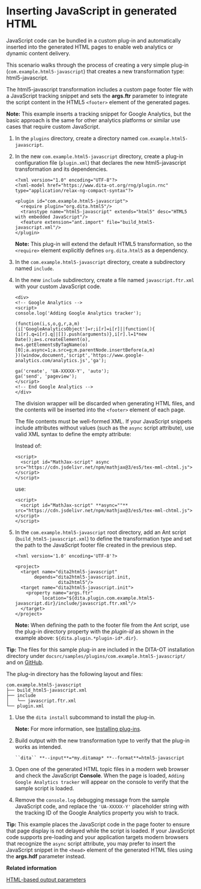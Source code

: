 # Inserting JavaScript in generated HTML

JavaScript code can be bundled in a custom plug-in and automatically inserted into the generated HTML pages to enable web analytics or dynamic content delivery.

This scenario walks through the process of creating a very simple plug-in \(`com.example.html5-javascript`\) that creates a new transformation type: html5-javascript.

The html5-javascript transformation includes a custom page footer file with a JavaScript tracking snippet and sets the **args.ftr** parameter to integrate the script content in the HTML5 `<footer>` element of the generated pages.

**Note:** This example inserts a tracking snippet for Google Analytics, but the basic approach is the same for other analytics platforms or similar use cases that require custom JavaScript.

1.  In the `plugins` directory, create a directory named `com.example.html5-javascript`.

2.  In the new `com.example.html5-javascript` directory, create a plug-in configuration file \(`plugin.xml`\) that declares the new html5-javascript transformation and its dependencies.

    ```
    <?xml version="1.0" encoding="UTF-8"?>
    <?xml-model href="https://www.dita-ot.org/rng/plugin.rnc" type="application/relax-ng-compact-syntax"?>
    
    <plugin id="com.example.html5-javascript">
      <require plugin="org.dita.html5"/>
      <transtype name="html5-javascript" extends="html5" desc="HTML5 with embedded JavaScript"/>
      <feature extension="ant.import" file="build_html5-javascript.xml"/>
    </plugin>
    ```

    **Note:** This plug-in will extend the default HTML5 transformation, so the `<require>` element explicitly defines `org.dita.html5` as a dependency.

3.  In the `com.example.html5-javascript` directory, create a subdirectory named `include`.

4.  In the new `include` subdirectory, create a file named `javascript.ftr.xml` with your custom JavaScript code.

    ```
    <div>
    <!-- Google Analytics -->
    <script>
    console.log('Adding Google Analytics tracker');
    
    (function(i,s,o,g,r,a,m){i['GoogleAnalyticsObject']=r;i[r]=i[r]||function(){
    (i[r].q=i[r].q||[]).push(arguments)},i[r].l=1*new Date();a=s.createElement(o),
    m=s.getElementsByTagName(o)[0];a.async=1;a.src=g;m.parentNode.insertBefore(a,m)
    })(window,document,'script','https://www.google-analytics.com/analytics.js','ga');
    
    ga('create', 'UA-XXXXX-Y', 'auto');
    ga('send', 'pageview');
    </script>
    <!-- End Google Analytics -->
    </div>
    ```

    The division wrapper will be discarded when generating HTML files, and the contents will be inserted into the `<footer>` element of each page.

    The file contents must be well-formed XML. If your JavaScript snippets include attributes without values \(such as the `async` script attribute\), use valid XML syntax to define the empty attribute:

    Instead of:

    ```
    <script>
      <script id="MathJax-script" async src="https://cdn.jsdelivr.net/npm/mathjax@3/es5/tex-mml-chtml.js"></script>
    </script>
    ```

    use:

    ```
    <script>
      <script id="MathJax-script" **async=""** src="https://cdn.jsdelivr.net/npm/mathjax@3/es5/tex-mml-chtml.js"></script>
    </script>
    ```

5.  In the `com.example.html5-javascript` root directory, add an Ant script \(`build_html5-javascript.xml`\) to define the transformation type and set the path to the JavaScript footer file created in the previous step.

    ```
    <?xml version='1.0' encoding='UTF-8'?>
    
    <project>
      <target name="dita2html5-javascript"
           depends="dita2html5-javascript.init,
                    dita2html5"/>
      <target name="dita2html5-javascript.init">
        <property name="args.ftr"
              location="${dita.plugin.com.example.html5-javascript.dir}/include/javascript.ftr.xml"/>
      </target>
    </project>
    ```

    **Note:** When defining the path to the footer file from the Ant script, use the plug-in directory property with the *plugin-id* as shown in the example above: `${dita.plugin.*plugin-id*.dir}`.


**Tip:** The files for this sample plug-in are included in the DITA-OT installation directory under `docsrc/samples/plugins/com.example.html5-javascript/` and on [GitHub](https://github.com/dita-ot/docs/tree/develop/samples/plugins/com.example.html5-javascript).

The plug-in directory has the following layout and files:

```
com.example.html5-javascript
├── build_html5-javascript.xml
├── include
│   └── javascript.ftr.xml
└── plugin.xml
```

1.  Use the `dita install` subcommand to install the plug-in.

    **Note:** For more information, see [Installing plug-ins](plugins-installing.md).

2.  Build output with the new transformation type to verify that the plug-in works as intended.

    ```
    ``dita`` **--input**=*my.ditamap* **--format**=html5-javascript
    ```

3.  Open one of the generated HTML topic files in a modern web browser and check the JavaScript **Console**. When the page is loaded, `Adding Google Analytics tracker` will appear on the console to verify that the sample script is loaded.
4.  Remove the `console.log` debugging message from the sample JavaScript code, and replace the `'UA-XXXXX-Y'` placeholder string with the tracking ID of the Google Analytics property you wish to track.

**Tip:** This example places the JavaScript code in the page footer to ensure that page display is not delayed while the script is loaded. If your JavaScript code supports pre-loading and your application targets modern browsers that recognize the `async` script attribute, you may prefer to insert the JavaScript snippet in the `<head>` element of the generated HTML files using the **args.hdf** parameter instead.

**Related information**  


[HTML-based output parameters](../parameters/parameters-base-html.md)

